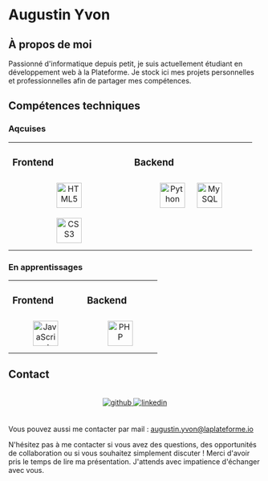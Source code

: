 # Augustin Yvon

## À propos de moi
Passionné d'informatique depuis petit, je suis actuellement étudiant en développement web à la Plateforme. Je stock ici mes projets personnelles et professionnelles afin de partager mes compétences.

## Compétences techniques

### Aqcuises

<table><tr><td valign="top" width="33%">

  
### Frontend  
<div align="center">  
  <img style="margin: 10px" src="https://profilinator.rishav.dev/skills-assets/html5-original-wordmark.svg" alt="HTML5" height="50" />
</div>
<div align="center">
  <img style="margin: 10px" src="https://profilinator.rishav.dev/skills-assets/css3-original-wordmark.svg" alt="CSS3" height="50" />
</div>

</td><td valign="top" width="33%">



### Backend  
<div align="center">
  <img style="margin: 10px" src="https://profilinator.rishav.dev/skills-assets/python-original.svg" alt="Python" height="50" />
  <img style="margin: 10px" src="https://www.freepnglogos.com/uploads/logo-mysql-png/logo-mysql-mysql-logo-png-transparent-svg-vector-bie-supply-13.png" alt="MySQL" height="50" />
</div>

</td></tr></table>

### En apprentissages

<table><tr><td valign="top" width="33%">



### Frontend  
<div align="center">
  <img style="margin: 10px" src="https://profilinator.rishav.dev/skills-assets/javascript-original.svg" alt="JavaScript" height="50" />
</div>

</td><td valign="top" width="33%">



### Backend  
<div align="center">
  <img style="margin: 10px" src="https://profilinator.rishav.dev/skills-assets/php-original.svg" alt="PHP" height="50" />
</div>

</td></tr></table>
   
## Contact <br> 

<br>
<div align="center">
<a href="https://github.com/augustin-yvon" target="_blank">
<img src=https://img.shields.io/badge/github-%2324292e.svg?&style=for-the-badge&logo=github&logoColor=white alt=github style="margin-bottom: 5px;" />
</a>
<a href="https://linkedin.com/in/augustin-yvon" target="_blank">
<img src=https://img.shields.io/badge/linkedin-%231E77B5.svg?&style=for-the-badge&logo=linkedin&logoColor=white alt=linkedin style="margin-bottom: 5px;" />
</a>
</div>
<br>

Vous pouvez aussi me contacter par mail : augustin.yvon@laplateforme.io

N'hésitez pas à me contacter si vous avez des questions, des opportunités de collaboration ou si vous souhaitez simplement discuter ! 
Merci d'avoir pris le temps de lire ma présentation. J'attends avec impatience d'échanger avec vous.
